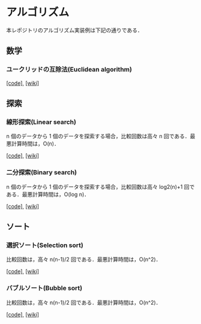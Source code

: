# アルゴリズム

本レポジトリのアルゴリズム実装例は下記の通りである．

## 数学

### ユークリッドの互除法(Euclidean algorithm)

[[code]](math/gcd.cpp),
[[wiki]](https://en.wikipedia.org/wiki/Euclidean_algorithm)

## 探索

### 線形探索(Linear search)

n 個のデータから 1 個のデータを探索する場合，比較回数は高々 n 回である．最悪計算時間は，O(n)．

[[code]](search/linear_search.cpp),
[[wiki]](https://en.wikipedia.org/wiki/Linear_search)

### 二分探索(Binary search)

n 個のデータから 1 個のデータを探索する場合，比較回数は高々 log2(n)+1 回である．最悪計算時間は，O(log n)．

[[code]](search/binary_search.cpp),
[[wiki]](https://en.wikipedia.org/wiki/Binary_search)

## ソート

### 選択ソート(Selection sort)

比較回数は，高々 n(n-1)/2 回である．最悪計算時間は，O(n^2)．

[[code]](sorting/selection_sort.cpp),
[[wiki]](https://en.wikipedia.org/wiki/Selection_sort)

### バブルソート(Bubble sort)

比較回数は，高々 n(n-1)/2 回である．最悪計算時間は，O(n^2)．

[[code]](sorting/bubble_sort.cpp),
[[wiki]](https://en.wikipedia.org/wiki/Bubble_sort)

